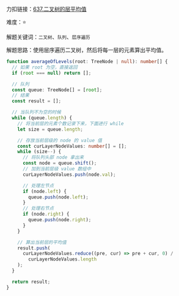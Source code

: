 力扣链接：<a href="https://leetcode.cn/problems/average-of-levels-in-binary-tree/description/" target="_blank">637.二叉树的层平均值</a>

难度：⭐ <br/>

解题关键词：`二叉树`、`队列`、`层序遍历`<br />

解题思路：使用层序遍历二叉树，然后将每一层的元素算出平均值。<br />

```typescript
function averageOfLevels(root: TreeNode | null): number[] {
  // 如果 root 为空，直接返回
  if (root === null) return [];

  // 队列
  const queue: TreeNode[] = [root];
  // 结果
  const result = [];

  // 当队列不为空的时候
  while (queue.length) {
    // 将当前层的元素个数记录下来，下面进行 while
    let size = queue.length;

    // 存放当前层级的 node 的 value 值
    const curLayerNodeValues: number[] = [];
    while (size--) {
      // 将队列头部 node 拿出来
      const node = queue.shift();
      // 加到当前层级 value 数组中
      curLayerNodeValues.push(node.val);

      // 处理左节点
      if (node.left) {
        queue.push(node.left);
      }
      // 处理右节点
      if (node.right) {
        queue.push(node.right);
      }
    }

    // 算出当前层的平均值
    result.push(
      curLayerNodeValues.reduce((pre, cur) => pre + cur, 0) /
        curLayerNodeValues.length
    );
  }

  return result;
}
```
